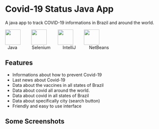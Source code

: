 # Covid-19 Status Java App
A java app to track COVID-19 informations in Brazil and around the world.

<!-- ![alt text](https://cdn.iconscout.com/icon/free/png-256/java-60-1174953.png) -->
<div style="display: flex">
<img src="https://icon-library.com/images/icon-java/icon-java-6.jpg" width=50 margin: 20px>
&nbsp &nbsp &nbsp &nbsp  &nbsp 
<img src="https://avatars0.githubusercontent.com/u/983927?v=3&s=400" width=50>
  &nbsp &nbsp &nbsp &nbsp  &nbsp
<img src="https://upload.wikimedia.org/wikipedia/commons/thumb/f/f4/IntelliJ_IDEA_Edu_Icon.svg/2048px-IntelliJ_IDEA_Edu_Icon.svg.png" width=50>
  &nbsp &nbsp &nbsp &nbsp  &nbsp
<img src="https://upload.wikimedia.org/wikipedia/commons/thumb/9/98/Apache_NetBeans_Logo.svg/888px-Apache_NetBeans_Logo.svg.png" width=50>
</div>
&nbsp Java &nbsp &nbsp &nbsp &nbsp &nbsp  &nbspSelenium &nbsp &nbsp &nbsp &nbsp &nbspIntelliJ &nbsp &nbsp &nbsp &nbsp &nbsp NetBeans

## Features
- Informations about how to prevent Covid-19
- Last news about Covid-19
- Data about the vaccines in all states of Brazil
- Data about covid all around the world.
- Data about covid in all states of Brazil
- Data about specifically city (search button)
- Friendly and easy to use interface

## Some Screenshots
